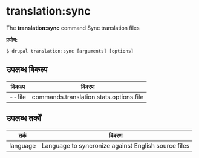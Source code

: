 # translation:sync
The **translation:sync** command Sync translation files

**प्रयोग:**
```
$ drupal translation:sync [arguments] [options] 
```

## उपलब्ध विकल्प
विकल्प | विवरण
-------|-------------
--file | commands.translation.stats.options.file

## उपलब्ध तर्कों  
तर्क | विवरण
---------|-------------
language | Language to syncronize against English source files
